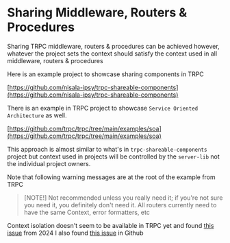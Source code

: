 # Sharing Middleware, Routers & Procedures

Sharing TRPC middleware, routers & procedures can be achieved however, whatever
the project sets the context should satisfy the context used in all middleware,
routers & procedures

Here is an example project to showcase sharing components in TRPC

[https://github.com/nisala-ipsy/trpc-shareable-components](https://github.com/nisala-ipsy/trpc-shareable-components)

There is an example in TRPC project to showcase `Service Oriented Architecture`
as well.

[https://github.com/trpc/trpc/tree/main/examples/soa](https://github.com/trpc/trpc/tree/main/examples/soa)

This approach is almost similar to what's in `trpc-shareable-components` project
but context used in projects will be controlled by the `server-lib` not the individual
project owners.

Note that following warning messages are at the root of the example from TRPC

> [NOTE!] Not recommended unless you really need it; if you're not sure you need it, you definitely don't need it.
> All routers currently need to have the same Context, error formatters, etc

Context isolation doesn't seem to be available in TRPC yet and found [this issue](https://github.com/trpc/trpc/issues/5113) from 2024
I also found [this issue](https://github.com/trpc/trpc/issues/5113) in Github
